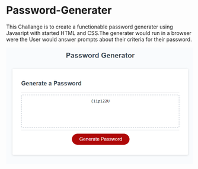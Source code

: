# Password-Generater

This Challange is to create a functionable password generater using Javasript with started HTML and CSS.The generater would run in a browser were the User would answer prompts about their criteria for their password.

![Alt text](image.png)

